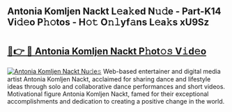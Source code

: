 ## Antonia Komljen Nackt L𝚎a𝚔ed N𝚞𝚍e - Part-K14 Vi𝚍𝚎o P𝚑𝚘tos - H𝚘𝚝 O𝚗𝚕yf𝚊ns L𝚎a𝚔s xU9Sz

# <h2><a href="http://kf5v8fj.oniu.top/?m=Antonia+Komljen+Nackt">🔗👉 🔴 Antonia Komljen Nackt P𝚑ot𝚘𝚜 V𝚒d𝚎o</a></h2>

[![Antonia Komljen Nackt Nu𝚍e𝚜](https://i.imgur.com/0qMVB7G.gif)](http://kf5v8fj.oniu.top/?m=Antonia+Komljen+Nackt)
Web-based entertainer and digital media artist Antonia Komljen Nackt, acclaimed for sharing dance and lifestyle ideas through solo and collaborative dance performances and short videos. Motivational figure Antonia Komljen Nackt, famed for their exceptional accomplishments and dedication to creating a positive change in the world.  
